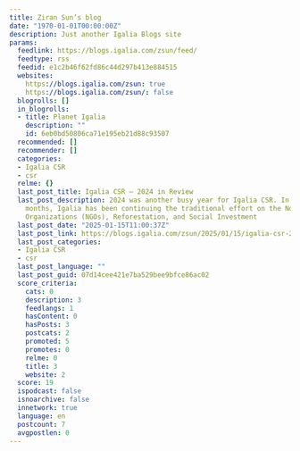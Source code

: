 ```yaml
---
title: Ziran Sun’s blog
date: "1970-01-01T00:00:00Z"
description: Just another Igalia Blogs site
params:
  feedlink: https://blogs.igalia.com/zsun/feed/
  feedtype: rss
  feedid: e1c2b46f62fd86c44d297b413e884515
  websites:
    https://blogs.igalia.com/zsun: true
    https://blogs.igalia.com/zsun/: false
  blogrolls: []
  in_blogrolls:
  - title: Planet Igalia
    description: ""
    id: 6eb0bd50806ca71e195eb21d88c93507
  recommended: []
  recommender: []
  categories:
  - Igalia CSR
  - csr
  relme: {}
  last_post_title: Igalia CSR – 2024 in Review
  last_post_description: 2024 was another busy year for Igalia CSR. In the past 12
    months, Igalia has been continuing the traditional effort on the Non-Governmental
    Organizations (NGOs), Reforestation, and Social Investment
  last_post_date: "2025-01-15T11:00:37Z"
  last_post_link: https://blogs.igalia.com/zsun/2025/01/15/igalia-csr-2024-in-review/
  last_post_categories:
  - Igalia CSR
  - csr
  last_post_language: ""
  last_post_guid: 07d14cee421e7ba529bee9bfce86ac02
  score_criteria:
    cats: 0
    description: 3
    feedlangs: 1
    hasContent: 0
    hasPosts: 3
    postcats: 2
    promoted: 5
    promotes: 0
    relme: 0
    title: 3
    website: 2
  score: 19
  ispodcast: false
  isnoarchive: false
  innetwork: true
  language: en
  postcount: 7
  avgpostlen: 0
---
```

